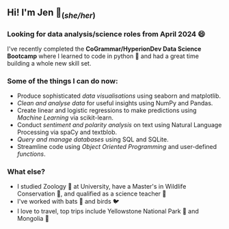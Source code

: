 ## Hi! I'm Jen 🌻<sub>(*she/her*)<sub>
### Looking for data analysis/science roles from April 2024 😄
I've recently completed the __CoGrammar/HyperionDev Data Science Bootcamp__ where I learned to code in python 🐍
and had a great time building a whole new skill set.

### __Some of the things I can do now__:
* Produce sophisticated _data visualisations_ using seaborn and matplotlib.
* _Clean and analyse data_ for useful insights using NumPy and Pandas.
* Create linear and logistic regressions to make predictions using _Machine Learning_ via scikit-learn.
* Conduct _sentiment and polarity analysis_ on text using Natural Language Processing via spaCy and textblob.
* _Query and manage databases_ using SQL and SQLite.
* Streamline code using _Object Oriented Programming_ and user-defined _functions_.

### What else?
* I studied Zoology 🐘 at University, have a Master's in Wildlife Conservation 🐅, and qualified as a science teacher 🧪
* I've worked with bats 🦇 and birds 🐦
* I love to travel, top trips include Yellowstone National Park 🦬 and Mongolia 🐎
